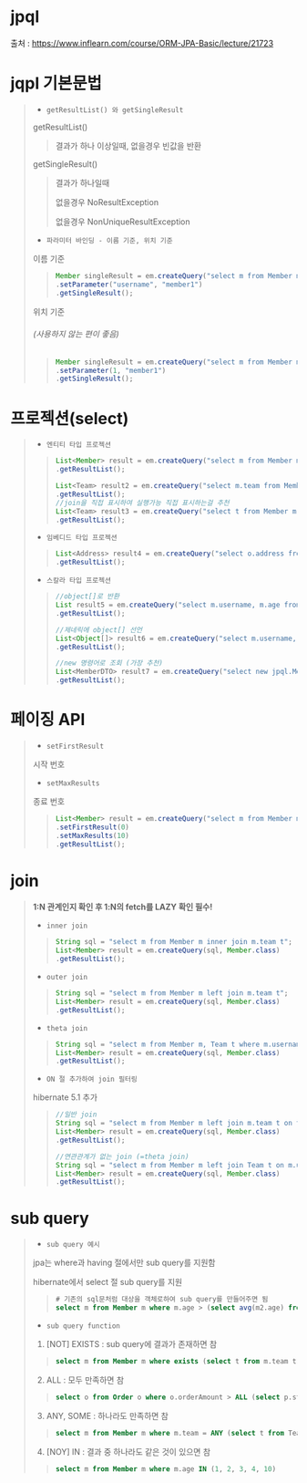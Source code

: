 # jpql
   출처 : https://www.inflearn.com/course/ORM-JPA-Basic/lecture/21723


# jqpl  기본문법
> * `getResultList() 와 getSingleResult`
> 
>  getResultList()
>
>  > 결과가 하나 이상일때, 없을경우 빈값을 반환
> 
>  getSingleResult()
>
>  > 결과가 하나일때
>  >       
>  > 없을경우 NoResultException
>  >
>  > 없을경우 NonUniqueResultException
> * `파라미터 바인딩 - 이름 기준, 위치 기준`
>
>  이름 기준
> 
>  > ```java
>  > Member singleResult = em.createQuery("select m from Member m where m.username = :username", Member.class)
>  > .setParameter("username", "member1")
>  > .getSingleResult();
>  > ```
>
>  위치 기준 <h6>(사용하지 않는 편이 좋음)</h6>
>
>  > ```java 
>  > Member singleResult = em.createQuery("select m from Member m where m.username = ?1", Member.class)
>  > .setParameter(1, "member1")
>  > .getSingleResult();
>  > ```

# 프로젝션(select)
> * `엔티티 타입 프로젝션`
>  > ```java
>  > List<Member> result = em.createQuery("select m from Member m", Member.class)
>  > .getResultList();
>  > ```
>  > ```java
>  > List<Team> result2 = em.createQuery("select m.team from Member m", Team.class)
>  > .getResultList();
>  > //join을 직접 표시하여 실행가능 직접 표시하는걸 추천
>  > List<Team> result3 = em.createQuery("select t from Member m join m.team t", Team.class)
>  > .getResultList();
>  > ```
> * `임베디드 타입 프로젝션`
>  > ```java
>  > List<Address> result4 = em.createQuery("select o.address from Order o", Address.class)
>  > .getResultList();
>  > ```
> * `스칼라 타입 프로젝션`
>  > ```java
>  > //object[]로 반환
>  > List result5 = em.createQuery("select m.username, m.age from Member m")
>  > .getResultList();
>  > ```
>  > ```java
>  > //제네릭에 object[] 선언 
>  > List<Object[]> result6 = em.createQuery("select m.username, m.age from Member m") 
>  > .getResultList(); 
>  > ```
>  > ```java
>  > //new 명령어로 조회 (가장 추천)
>  > List<MemberDTO> result7 = em.createQuery("select new jpql.MemberDTO(m.username, m.age) from Member m", MemberDTO.class) 
>  > .getResultList(); 
>  > ```

# 페이징 API
> * `setFirstResult`
> 
>  시작 번호
> * `setMaxResults`
> 
>  종료 번호
> 
>  > ```java
>  > List<Member> result = em.createQuery("select m from Member m order by m.age desc", Member.class)
>  > .setFirstResult(0)  
>  > .setMaxResults(10)
>  > .getResultList(); 
>  > ```

# join
> **1:N 관계인지 확인 후 1:N의 fetch를 LAZY 확인 필수!**
> * `inner join`
>  > ```java
>  > String sql = "select m from Member m inner join m.team t"; 
>  > List<Member> result = em.createQuery(sql, Member.class)   
>  > .getResultList(); 
>  > ```
> * `outer join`
>  > ```java
>  > String sql = "select m from Member m left join m.team t"; 
>  > List<Member> result = em.createQuery(sql, Member.class)   
>  > .getResultList(); 
>  > ```
> * `theta join`
>  > ```java
>  > String sql = "select m from Member m, Team t where m.username = t.name";
>  > List<Member> result = em.createQuery(sql, Member.class)   
>  > .getResultList();
>  > ```
> * `ON 절 추가하여 join 필터링`
> 
>  hibernate 5.1 추가
>  > ```java
>  > //일반 join
>  > String sql = "select m from Member m left join m.team t on t.name = 'teamA'";
>  > List<Member> result = em.createQuery(sql, Member.class)   
>  > .getResultList();
>  > 
>  > //연관관계가 없는 join (=theta join)
>  > String sql = "select m from Member m left join Team t on m.username = t.name";
>  > List<Member> result = em.createQuery(sql, Member.class)   
>  > .getResultList();
>  > ```

# sub query
> * `sub query 예시`
> 
>  jpa는 where과 having 절에서만 sub query를 지원함
> 
>  hibernate에서 select 절 sub query를 지원
>  > ```sql
>  > # 기존의 sql문처럼 대상을 객체로하여 sub query를 만들어주면 됨
>  > select m from Member m where m.age > (select avg(m2.age) from Member m2) 
>  > ```
> * `sub query function`
>  1. [NOT] EXISTS : sub query에 결과가 존재하면 참
>  > ```sql
>  > select m from Member m where exists (select t from m.team t where t.name = ‘팀A')
>  > ```
>  2. ALL : 모두 만족하면 참
>  > ```sql
>  > select o from Order o where o.orderAmount > ALL (select p.stockAmount from Product p)
>  > ```
>  3. ANY, SOME : 하나라도 만족하면 참
>  > ```sql
>  > select m from Member m where m.team = ANY (select t from Team t)
>  > ```
>  4. [NOY] IN : 결과 중 하나라도 같은 것이 있으면 참
>  > ```sql
>  > select m from Member m where m.age IN (1, 2, 3, 4, 10)
>  > ```

